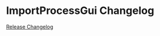 # ImportProcessGui Changelog

[Release Changelog](https://github.com/spryker-demo/import-process-gui/releases)
